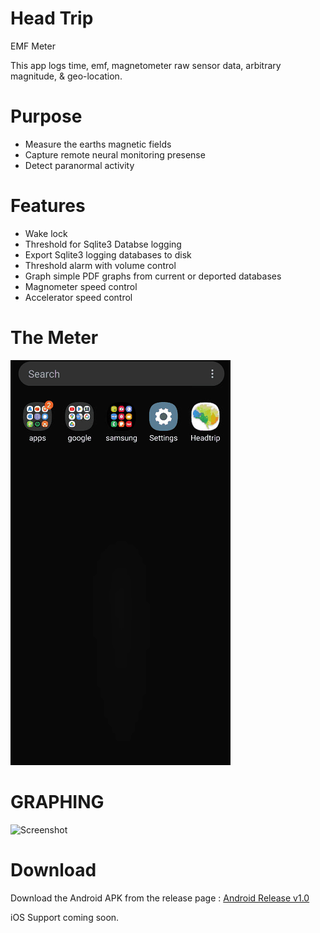 # Head Trip
EMF Meter 

This app logs time, emf, magnetometer raw sensor data, arbitrary magnitude, & geo-location.

# Purpose
 + Measure the earths magnetic fields 
 + Capture remote neural monitoring presense
 + Detect paranormal activity 

# Features 
 + Wake lock
 + Threshold for Sqlite3 Databse logging
 + Export Sqlite3 logging databases to disk
 + Threshold alarm with volume control
 + Graph simple PDF graphs from current or deported databases
 + Magnometer speed control
 + Accelerator speed control

# The Meter

![Screenshot](meter.gif)

# GRAPHING

![Screenshot](graphs.gif)

# Download
Download the Android APK from the release page : [Android Release v1.0](https://github.com/michaelrinderle/Headtrip/releases/download/v1.0/net.sofdigital.headtrip-v1.0.apk)

iOS Support coming soon.
